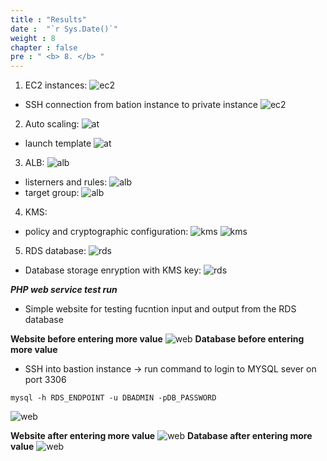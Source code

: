 ```yaml
---
title : "Results"
date :  "`r Sys.Date()`" 
weight : 8 
chapter : false
pre : " <b> 8. </b> "
---
```

1) EC2 instances:
![ec2](/static/images/2.prerequisite/ec2.png)
- SSH connection from bation instance to private instance
![ec2](/static/images/2.prerequisite/ec2SSH.png)
2) Auto scaling: 
![at](/static/images/2.prerequisite/auto-scaling.png)
- launch template
![at](/static/images/2.prerequisite/launch_template.png)
3) ALB:
![alb](/static/images/2.prerequisite/Pictalb.png)
- listerners and rules: 
![alb](/static/images/2.prerequisite/alb.png)
- target group:
![alb](/static/images/2.prerequisite/targetgr.png)
4) KMS:
- policy and cryptographic configuration:
![kms](/static/images/KMS/Picture1.png)
![kms](/static/images/KMS/Picture2.png)
5) RDS database:
![rds](/static/images/RDS/rds.png)
- Database storage enryption with KMS key:
![rds](/static/images/RDS/sec.png)

***PHP web service test run***
- Simple website for testing fucntion input and output from the RDS database

**Website before entering more value**
![web](/static/images/web1.png)
**Database before entering more value**
- SSH into bastion instance -> run command to login to MYSQL sever on port 3306
```
mysql -h RDS_ENDPOINT -u DBADMIN -pDB_PASSWORD
```
![web](/static/images/rds_connection.png)

**Website after entering more value**
![web](/static/images/rds_conn2.png)
**Database after entering more value**
![web](/static/images/rds3.png)